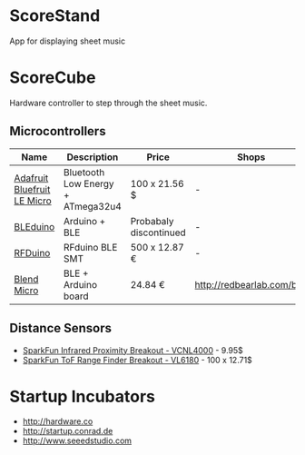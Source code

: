 # ScoreStand

App for displaying sheet music


# ScoreCube

Hardware controller to step through the sheet music.


## Microcontrollers

Name | Description | Price | Shops
---|---|---|---
[Adafruit Bluefruit LE Micro](https://www.adafruit.com/products/2661) | Bluetooth Low Energy + ATmega32u4 | 100 x 21.56 $ | -
[BLEduino](http://bleduino.cc/) | Arduino + BLE | Probabaly discontinued | -
[RFDuino](http://www.opensourcerf.com/product/rfd22301-rfduino-ble-smt/index.html) | RFduino BLE SMT | 500 x 12.87 € | -
[Blend Micro](http://redbearlab.com/blendmicro/) | BLE + Arduino board | 24.84 € | http://redbearlab.com/buy


## Distance Sensors

- [SparkFun Infrared Proximity Breakout - VCNL4000](https://www.sparkfun.com/products/10901) - 9.95$
- [SparkFun ToF Range Finder Breakout - VL6180](https://www.sparkfun.com/products/12784) - 100 x 12.71$


# Startup Incubators

- http://hardware.co
- http://startup.conrad.de
- http://www.seeedstudio.com
